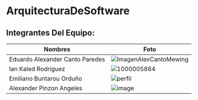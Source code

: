 # ArquitecturaDeSoftware
## Integrantes Del Equipo: 
| Nombres | Foto |
|---------|------|
| Eduardo Alexander Canto Paredes | ![ImagenAlexCantoMewing](https://github.com/user-attachments/assets/1a5c1e77-096b-4b6b-b235-69113349c81b)|
| Ian Kaled Rodríguez |![1000005864](https://github.com/user-attachments/assets/f9f61cc2-6b51-457c-aa9c-76dd21ebe100)|
| Emiliano Buntarou Orduño | ![perfil](https://github.com/user-attachments/assets/8c4f768c-03d3-45f8-bb51-76e624b67d7d) |
| Alexander Pinzon Angeles |![image](https://github.com/user-attachments/assets/c6bb587d-2eb0-4d66-8695-3700d9cf50fb)|
